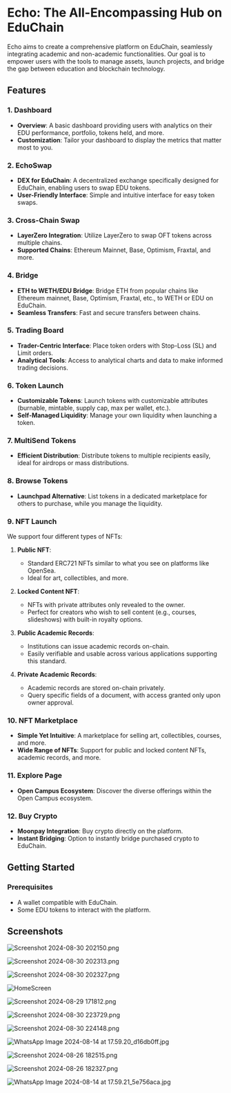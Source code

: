 # Echo: The All-Encompassing Hub on EduChain

Echo aims to create a comprehensive platform on EduChain, seamlessly integrating academic and non-academic functionalities. Our goal is to empower users with the tools to manage assets, launch projects, and bridge the gap between education and blockchain technology.

## Features

### 1. **Dashboard**
- **Overview**: A basic dashboard providing users with analytics on their EDU performance, portfolio, tokens held, and more.
- **Customization**: Tailor your dashboard to display the metrics that matter most to you.

### 2. **EchoSwap**
- **DEX for EduChain**: A decentralized exchange specifically designed for EduChain, enabling users to swap EDU tokens.
- **User-Friendly Interface**: Simple and intuitive interface for easy token swaps.

### 3. **Cross-Chain Swap**
- **LayerZero Integration**: Utilize LayerZero to swap OFT tokens across multiple chains.
- **Supported Chains**: Ethereum Mainnet, Base, Optimism, Fraxtal, and more.

### 4. **Bridge**
- **ETH to WETH/EDU Bridge**: Bridge ETH from popular chains like Ethereum mainnet, Base, Optimism, Fraxtal, etc., to WETH or EDU on EduChain.
- **Seamless Transfers**: Fast and secure transfers between chains.

### 5. **Trading Board**
- **Trader-Centric Interface**: Place token orders with Stop-Loss (SL) and Limit orders.
- **Analytical Tools**: Access to analytical charts and data to make informed trading decisions.

### 6. **Token Launch**
- **Customizable Tokens**: Launch tokens with customizable attributes (burnable, mintable, supply cap, max per wallet, etc.).
- **Self-Managed Liquidity**: Manage your own liquidity when launching a token.

### 7. **MultiSend Tokens**
- **Efficient Distribution**: Distribute tokens to multiple recipients easily, ideal for airdrops or mass distributions.

### 8. **Browse Tokens**
- **Launchpad Alternative**: List tokens in a dedicated marketplace for others to purchase, while you manage the liquidity.

### 9. **NFT Launch**
We support four different types of NFTs:

1. **Public NFT**: 
   - Standard ERC721 NFTs similar to what you see on platforms like OpenSea.
   - Ideal for art, collectibles, and more.

1. **Locked Content NFT**: 
   - NFTs with private attributes only revealed to the owner.
   - Perfect for creators who wish to sell content (e.g., courses, slideshows) with built-in royalty options.

1. **Public Academic Records**: 
   - Institutions can issue academic records on-chain.
   - Easily verifiable and usable across various applications supporting this standard.

1. **Private Academic Records**: 
   - Academic records are stored on-chain privately.
   - Query specific fields of a document, with access granted only upon owner approval.

### 10. **NFT Marketplace**
- **Simple Yet Intuitive**: A marketplace for selling art, collectibles, courses, and more.
- **Wide Range of NFTs**: Support for public and locked content NFTs, academic records, and more.

### 11. **Explore Page**
- **Open Campus Ecosystem**: Discover the diverse offerings within the Open Campus ecosystem.

### 12. **Buy Crypto**
- **Moonpay Integration**: Buy crypto directly on the platform.
- **Instant Bridging**: Option to instantly bridge purchased crypto to EduChain.

## Getting Started

### Prerequisites
- A wallet compatible with EduChain.
- Some EDU tokens to interact with the platform.

## Screenshots

![Screenshot 2024-08-30 202150.png](https://cdn.dorahacks.io/static/files/191a3c6637b8475fac4394b4fe7931d5.png)

![Screenshot 2024-08-30 202313.png](https://cdn.dorahacks.io/static/files/191a3c725f371d598b3302d41cbaf342.png)

![Screenshot 2024-08-30 202327.png](https://cdn.dorahacks.io/static/files/191a3c74554c69b4e5dd9e14e22a6ff4.png)

![HomeScreen](https://cdn.dorahacks.io/static/files/19150e1a7f38a119bebf1764f308d42c.jpg)

![Screenshot 2024-08-29 171812.png](https://cdn.dorahacks.io/static/files/1919df743d5e23c6a51e4df444f9ea1b.png)

![Screenshot 2024-08-30 223729.png](https://cdn.dorahacks.io/static/files/191a44781ef846234bf0f47489bb9d1f.png)

![Screenshot 2024-08-30 224148.png](https://cdn.dorahacks.io/static/files/191a447ad236845e056f58f4a7ba3fd5.png)

![WhatsApp Image 2024-08-14 at 17.59.20_d16db0ff.jpg](https://cdn.dorahacks.io/static/files/19150e1cae9a6354431377240fd945e8.jpg)

![Screenshot 2024-08-26 182515.png](https://cdn.dorahacks.io/static/files/1918ec18bbd4664a599f63f4544b981f.png)

![Screenshot 2024-08-26 182327.png](https://cdn.dorahacks.io/static/files/1918ebff5cd48c6acc9d38a44b08c09c.png)

![WhatsApp Image 2024-08-14 at 17.59.21_5e756aca.jpg](https://cdn.dorahacks.io/static/files/19150e1e55e6faeef5c95ed480b82bed.jpg)
